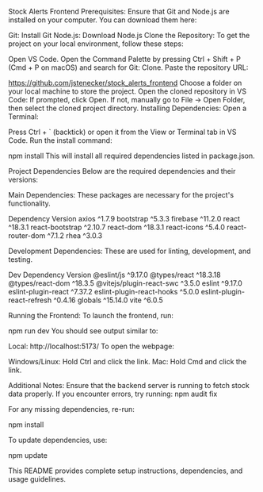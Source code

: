 Stock Alerts Frontend
Prerequisites:
Ensure that Git and Node.js are installed on your computer. You can download them here:

Git: Install Git
Node.js: Download Node.js
Clone the Repository:
To get the project on your local environment, follow these steps:

Open VS Code.
Open the Command Palette by pressing Ctrl + Shift + P (Cmd + P on macOS) and search for Git: Clone.
Paste the repository URL:

https://github.com/jstenecker/stock_alerts_frontend
Choose a folder on your local machine to store the project.
Open the cloned repository in VS Code:
If prompted, click Open.
If not, manually go to File → Open Folder, then select the cloned project directory.
Installing Dependencies:
Open a Terminal:

Press Ctrl + ` (backtick) or open it from the View or Terminal tab in VS Code.
Run the install command:

npm install
This will install all required dependencies listed in package.json.

Project Dependencies
Below are the required dependencies and their versions:

Main Dependencies:
These packages are necessary for the project's functionality.

Dependency	Version
axios	^1.7.9
bootstrap	^5.3.3
firebase	^11.2.0
react	^18.3.1
react-bootstrap	^2.10.7
react-dom	^18.3.1
react-icons	^5.4.0
react-router-dom	^7.1.2
rhea	^3.0.3

Development Dependencies:
These are used for linting, development, and testing.

Dev Dependency	Version
@eslint/js	^9.17.0
@types/react	^18.3.18
@types/react-dom	^18.3.5
@vitejs/plugin-react-swc	^3.5.0
eslint	^9.17.0
eslint-plugin-react	^7.37.2
eslint-plugin-react-hooks	^5.0.0
eslint-plugin-react-refresh	^0.4.16
globals	^15.14.0
vite	^6.0.5

Running the Frontend:
To launch the frontend, run:

npm run dev
You should see output similar to:

Local: http://localhost:5173/
To open the webpage:

Windows/Linux: Hold Ctrl and click the link.
Mac: Hold Cmd and click the link.

Additional Notes:
Ensure that the backend server is running to fetch stock data properly.
If you encounter errors, try running:
npm audit fix

For any missing dependencies, re-run:

npm install

To update dependencies, use:

npm update

This README provides complete setup instructions, dependencies, and usage guidelines.